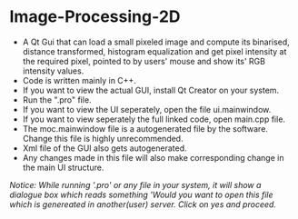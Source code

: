 # Image-Processing-2D
- A Qt Gui that can load a small pixeled image and compute its binarised, distance transformed, histogram equalization and get pixel intensity at the required pixel, pointed to by users' mouse and show its' RGB intensity values.
- Code is written mainly in C++.
- If you want to view the actual GUI, install Qt Creator on your system.
- Run the ".pro" file. 
- If you want to view the UI seperately, open the file ui.mainwindow.
- If you want to view seperately the full linked code, open main.cpp file.
- The moc.mainwindow file is a autogenerated file by the software. Change this file is highly unrecommended.
- Xml file of the GUI also gets autogenerated.
- Any changes made in this file will also make corresponding change in the main UI structure.

*Notice: While running '.pro' or any file in your system, it will show a dialogue box which reads something 'Would you want to open this file which is genereated in another(user) server. Click on yes and proceed.*
